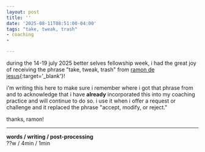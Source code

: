 ```yaml
---
layout: post
title: ''
date: '2025-08-11T08:51:00-04:00'
tags: "take, tweak, trash"
- coaching
- 

--- 
```


during the 14-19 july 2025 better selves fellowship week, i had the great joy of receiving the phrase "take, tweak, trash" from [ramon de jesus](https://www.linkedin.com/in/ramon-de-jesus-7bb37418/){:target='_blank'}! 

i'm writing this here to make sure i remember where i got that phrase from and to acknowledge that i have **already** incorporated this into my coaching practice and will continue to do so. i use it when i offer a request or challenge and it replaced the phrase "accept, modify, or reject."

thanks, ramon!


---



<!-- &#042; = asterisk -->
<!-- &#039; = single quote '-->

**words / writing / post-processing**  
??w / 4min / 1min